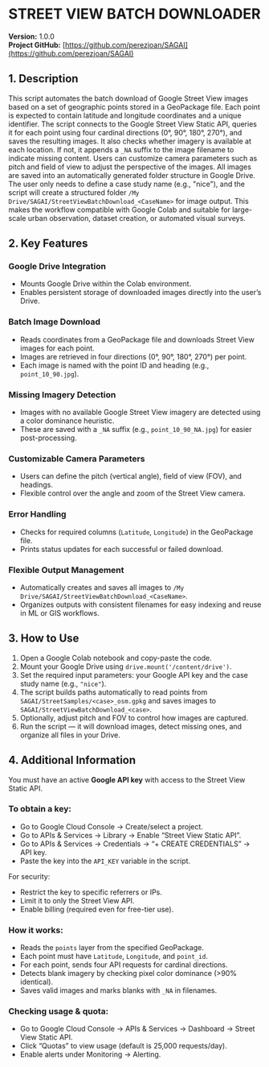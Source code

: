 # STREET VIEW BATCH DOWNLOADER

**Version:** 1.0.0  
**Project GitHub:** [https://github.com/perezjoan/SAGAI](https://github.com/perezjoan/SAGAI)

## 1. Description
This script automates the batch download of Google Street View images based on a set of geographic points stored in a GeoPackage file. Each point is expected to contain latitude and longitude coordinates and a unique identifier. The script connects to the Google Street View Static API, queries it for each point using four cardinal directions (0°, 90°, 180°, 270°), and saves the resulting images. It also checks whether imagery is available at each location. If not, it appends a `_NA` suffix to the image filename to indicate missing content. Users can customize camera parameters such as pitch and field of view to adjust the perspective of the images. All images are saved into an automatically generated folder structure in Google Drive. The user only needs to define a case study name (e.g., "nice"), and the script will create a structured folder `/My Drive/SAGAI/StreetViewBatchDownload_<CaseName>` for image output. This makes the workflow compatible with Google Colab and suitable for large-scale urban observation, dataset creation, or automated visual surveys.

## 2. Key Features

### Google Drive Integration
- Mounts Google Drive within the Colab environment.
- Enables persistent storage of downloaded images directly into the user’s Drive.

### Batch Image Download
- Reads coordinates from a GeoPackage file and downloads Street View images for each point.
- Images are retrieved in four directions (0°, 90°, 180°, 270°) per point.
- Each image is named with the point ID and heading (e.g., `point_10_90.jpg`).

### Missing Imagery Detection
- Images with no available Google Street View imagery are detected using a color dominance heuristic.
- These are saved with a `_NA` suffix (e.g., `point_10_90_NA.jpg`) for easier post-processing.

### Customizable Camera Parameters
- Users can define the pitch (vertical angle), field of view (FOV), and headings.
- Flexible control over the angle and zoom of the Street View camera.

### Error Handling
- Checks for required columns (`Latitude`, `Longitude`) in the GeoPackage file.
- Prints status updates for each successful or failed download.

### Flexible Output Management
- Automatically creates and saves all images to `/My Drive/SAGAI/StreetViewBatchDownload_<CaseName>`.
- Organizes outputs with consistent filenames for easy indexing and reuse in ML or GIS workflows.

## 3. How to Use
1. Open a Google Colab notebook and copy-paste the code.  
2. Mount your Google Drive using `drive.mount('/content/drive')`.  
3. Set the required input parameters: your Google API key and the case study name (e.g., `"nice"`).  
4. The script builds paths automatically to read points from `SAGAI/StreetSamples/<case>_osm.gpkg` and saves images to `SAGAI/StreetViewBatchDownload_<case>`.
5. Optionally, adjust pitch and FOV to control how images are captured.
6. Run the script — it will download images, detect missing ones, and organize all files in your Drive.

## 4. Additional Information
You must have an active **Google API key** with access to the Street View Static API.

### To obtain a key:
- Go to Google Cloud Console → Create/select a project.
- Go to APIs & Services → Library → Enable “Street View Static API”.
- Go to APIs & Services → Credentials → “+ CREATE CREDENTIALS” → API key.
- Paste the key into the `API_KEY` variable in the script.

For security:
- Restrict the key to specific referrers or IPs.
- Limit it to only the Street View API.
- Enable billing (required even for free-tier use).

### How it works:
- Reads the `points` layer from the specified GeoPackage.
- Each point must have `Latitude`, `Longitude`, and `point_id`.
- For each point, sends four API requests for cardinal directions.
- Detects blank imagery by checking pixel color dominance (>90% identical).
- Saves valid images and marks blanks with `_NA` in filenames.

### Checking usage & quota:
- Go to Google Cloud Console → APIs & Services → Dashboard → Street View Static API.
- Click “Quotas” to view usage (default is 25,000 requests/day).
- Enable alerts under Monitoring → Alerting.
